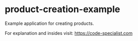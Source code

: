# product-creation-example
Example application for creating products.

For explanation and insides visit: https://code-specialist.com

